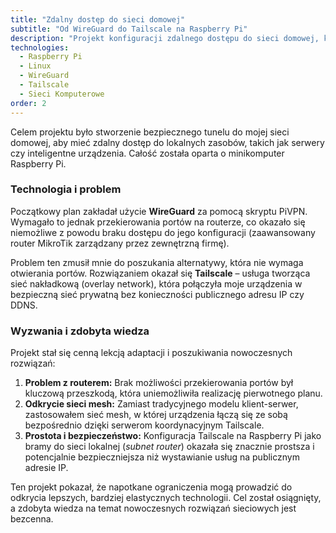 ```yaml
---
title: "Zdalny dostęp do sieci domowej"
subtitle: "Od WireGuard do Tailscale na Raspberry Pi"
description: "Projekt konfiguracji zdalnego dostępu do sieci domowej, który ewoluował od klasycznego VPN do nowoczesnej sieci mesh z powodu nieoczekiwanych przeszkód."
technologies:
  - Raspberry Pi
  - Linux
  - WireGuard
  - Tailscale
  - Sieci Komputerowe
order: 2
---
```


Celem projektu było stworzenie bezpiecznego tunelu do mojej sieci domowej, aby mieć zdalny dostęp do lokalnych zasobów, takich jak serwery czy inteligentne urządzenia. Całość została oparta o minikomputer Raspberry Pi.

### Technologia i problem

Początkowy plan zakładał użycie **WireGuard** za pomocą skryptu PiVPN. Wymagało to jednak przekierowania portów na routerze, co okazało się niemożliwe z powodu braku dostępu do jego konfiguracji (zaawansowany router MikroTik zarządzany przez zewnętrzną firmę).

Problem ten zmusił mnie do poszukania alternatywy, która nie wymaga otwierania portów. Rozwiązaniem okazał się **Tailscale** – usługa tworząca sieć nakładkową (overlay network), która połączyła moje urządzenia w bezpieczną sieć prywatną bez konieczności publicznego adresu IP czy DDNS.

### Wyzwania i zdobyta wiedza

Projekt stał się cenną lekcją adaptacji i poszukiwania nowoczesnych rozwiązań:

1.  **Problem z routerem:** Brak możliwości przekierowania portów był kluczową przeszkodą, która uniemożliwiła realizację pierwotnego planu.
2.  **Odkrycie sieci mesh:** Zamiast tradycyjnego modelu klient-serwer, zastosowałem sieć mesh, w której urządzenia łączą się ze sobą bezpośrednio dzięki serwerom koordynacyjnym Tailscale.
3.  **Prostota i bezpieczeństwo:** Konfiguracja Tailscale na Raspberry Pi jako bramy do sieci lokalnej (*subnet router*) okazała się znacznie prostsza i potencjalnie bezpieczniejsza niż wystawianie usług na publicznym adresie IP.

Ten projekt pokazał, że napotkane ograniczenia mogą prowadzić do odkrycia lepszych, bardziej elastycznych technologii. Cel został osiągnięty, a zdobyta wiedza na temat nowoczesnych rozwiązań sieciowych jest bezcenna.